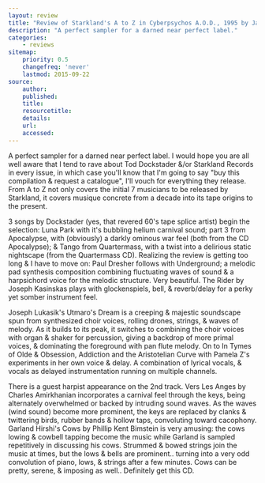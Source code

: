 ```yaml
---
layout: review
title: "Review of Starkland's A to Z in Cyberpsychos A.O.D., 1995 by Jasmine Sailing"
description: "A perfect sampler for a darned near perfect label."
categories:
    - reviews
sitemap:
    priority: 0.5
    changefreq: 'never'
    lastmod: 2015-09-22
source:
    author:
    published:
    title:
    resourcetitle: 
    details:
    url: 
    accessed: 
---
```


A perfect sampler for a darned near perfect label. I would hope you are all well aware that I tend to rave about Tod Dockstader &/or Starkland Records in every issue, in which case you'll know that I'm going to say "buy this compilation & request a catalogue", I'll vouch for everything they release. From A to Z not only covers the initial 7 musicians to be released by Starkland, it covers musique concrete from a decade into its tape origins to the present. 

3 songs by Dockstader (yes, that revered 60's tape splice artist) begin the selection: Luna Park with it's bubbling helium carnival sound; part 3 from Apocalypse, with (obviously) a darkly ominous war feel (both from the CD Apocalypse); & Tango from Quartermass, with a twist into a delirious static nightscape (from the Quartermass CD). Realizing the review is getting too long & I have to move on: Paul Dresher follows with Underground; a melodic pad synthesis composition combining fluctuating waves of sound & a harpsichord voice for the melodic structure. Very beautiful. The Rider by Joseph Kasinskas plays with glockenspiels, bell, & reverb/delay for a perky yet somber instrument feel.

Joseph Lukasik's Utmaro's Dream is a creeping & majestic soundscape spun from synthesized choir voices, rolling drones, strings, & waves of melody. As it builds to its peak, it switches to combining the choir voices with organ & shaker for percussion, giving a backdrop of more primal voices, & dominating the foreground with pan flute melody. On to In Tymes of Olde & Obsession, Addiction and the Aristotelian Curve with Pamela Z's experiments in her own voice & delay. A combination of lyrical vocals, & vocals as delayed instrumentation running on multiple channels. 

There is a guest harpist appearance on the 2nd track. Vers Les Anges by Charles Amirkhanian incorporates a carnival feel through the keys, being alternately overwhelmed or backed by intruding sound waves. As the waves (wind sound) become more prominent, the keys are replaced by clanks & twittering birds, rubber bands & hollow taps, convoluting toward cacophony. Garland Hirshi's Cows by Phillip Kent Bimstein is very amusing: the cows lowing & cowbell tapping become the music while Garland is sampled repetitively in discussing his cows. Strummed & bowed strings join the music at times, but the lows & bells are prominent.. turning into a very odd convolution of piano, lows, & strings after a few minutes. Cows can be pretty, serene, & imposing as well.. Definitely get this CD.

[//]: <> (http://www.cyberpsychos.netonecom.net/cpaod6/atozrev.html)